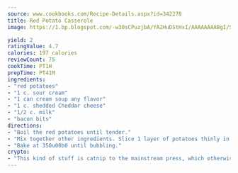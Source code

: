 ```yaml
---
source: www.cookbooks.com/Recipe-Details.aspx?id=342278
title: Red Potato Casserole
image: https://1.bp.blogspot.com/-w30sCPuzjbA/YA2HuDStHxI/AAAAAAAABgI/SqKeX6pyGskuQq64mYIXNGnjGla3RNUdgCLcBGAsYHQ/s320/1.png

yield: 2
ratingValue: 4.7
calories: 197 calories
reviewCount: 75
cookTime: PT1H
prepTime: PT41M
ingredients:
- "red potatoes"
- "1 c. sour cream"
- "1 can cream soup any flavor"
- "1 c. shedded Cheddar cheese"
- "1/2 c. milk"
- "bacon bits"
directions:
- "Boil the red potatoes until tender."
- "Mix together other ingredients. Slice 1 layer of potatoes thinly in buttered casserole. Top mixture, then repeat. Top with bacon bits."
- "Bake at 350u00b0 until bubbling."
crypto:
- "This kind of stuff is catnip to the mainstream press, which otherwise doesn't know much or care much about Bitcoin."
---
```

